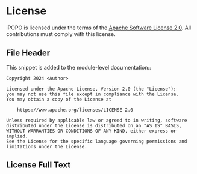 # License

iPOPO is licensed under the terms of the
[Apache Software License 2.0](https://www.apache.org/licenses/LICENSE-2.0).
All contributions must comply with this license.

## File Header

This snippet is added to the module-level documentation::

    Copyright 2024 <Author>

    Licensed under the Apache License, Version 2.0 (the "License");
    you may not use this file except in compliance with the License.
    You may obtain a copy of the License at

        https://www.apache.org/licenses/LICENSE-2.0

    Unless required by applicable law or agreed to in writing, software
    distributed under the License is distributed on an "AS IS" BASIS,
    WITHOUT WARRANTIES OR CONDITIONS OF ANY KIND, either express or implied.
    See the License for the specific language governing permissions and
    limitations under the License.

## License Full Text

```{literalinclude} ../LICENSE
```
